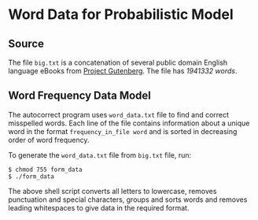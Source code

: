 # Word Data for Probabilistic Model

## Source

The file `big.txt` is a concatenation of several public domain English language eBooks from [Project Gutenberg](https://www.gutenberg.org/). The file has *1941332 words*.
 
## Word Frequency Data Model

The autocorrect program uses `word_data.txt` file to find and correct misspelled words. Each line of the file contains information about a unique word in the format `frequency_in_file word` and is sorted in decreasing order of word frequency.

To generate the `word_data.txt` file from `big.txt` file, run:

    $ chmod 755 form_data
    $ ./form_data

The above shell script converts all letters to lowercase, removes punctuation and special characters, groups and sorts words and removes leading whitespaces to give data in the required format.

